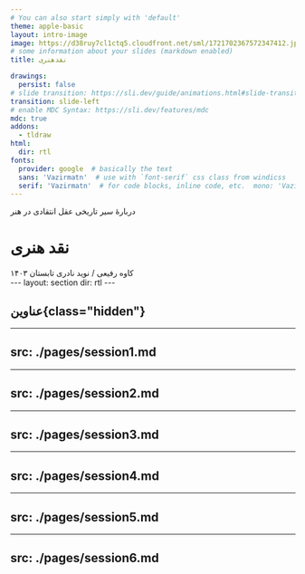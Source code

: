 ```yaml
---
# You can also start simply with 'default'
theme: apple-basic
layout: intro-image
image: https://d38ruy7cl1ctq5.cloudfront.net/sml/1721702367572347412.jpg?format=auto&blur=3
# some information about your slides (markdown enabled)
title: نقدهنری

drawings:
  persist: false
# slide transition: https://sli.dev/guide/animations.html#slide-transitions
transition: slide-left
# enable MDC Syntax: https://sli.dev/features/mdc
mdc: true
addons:
  - tldraw
html:
  dir: rtl
fonts:
  provider: google  # basically the text  
  sans: 'Vazirmatn'  # use with `font-serif` css class from windicss  
  serif: 'Vazirmatn'  # for code blocks, inline code, etc.  mono: 'Vazirmatn'
---
```

 دربارۀ سیر تاریخی عقل انتقادی در هنر
# نقد هنری

<div class="absolute left-0 px-10 bottom-10 w-full flex justify-between">
  <span>
    کاوه رفیعی / نوید نادری
  </span>
    <span>
        تابستان ۱۴۰۳
    </span>
</div>
---
layout: section
dir: rtl
---

##   عناوین{class="hidden"}

<Toc minDepth="1" maxDepth="1" />

---
src: ./pages/session1.md
---

---
src: ./pages/session2.md
---

---
src: ./pages/session3.md
---

---
src: ./pages/session4.md
---

---
src: ./pages/session5.md
---

---
src: ./pages/session6.md
---
